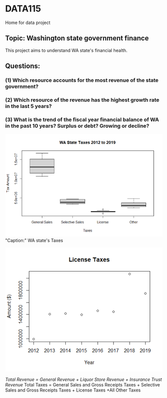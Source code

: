 # DATA115
Home for data project
## Topic: Washington state government finance

This project aims to understand WA state's financial health.

## Questions:
### (1) Which resource accounts for the most revenue of the state government?
### (2) Which resource of the revenue has the highest growth rate in the last 5 years?
### (3) What is the trend of the fiscal year financial balance of WA in the past 10 years? Surplus or debt? Growing or decline?

<img src="WA_tax.png">
"Caption:" WA state's Taxes 

![Scatterplot of WA State's License Taxes from 2012 to2019](lic_tax.png)


*Total Revenue = General Revenue + Liquor Store Revenue + Insurance Trust Revenue*
Total Taxes = General Sales and Gross Receipts Taxes + Selective Sales and Gross Receipts Taxes + License Taxes +All Other Taxes
